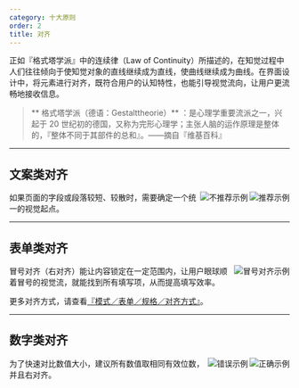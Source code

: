 ```yaml
---
category: 十大原则
order: 2
title: 对齐
---
```


正如『格式塔学派』中的连续律（Law of Continuity）所描述的，在知觉过程中人们往往倾向于使知觉对象的直线继续成为直线，使曲线继续成为曲线。在界面设计中，将元素进行对齐，既符合用户的认知特性，也能引导视觉流向，让用户更流畅地接收信息。

> ** 格式塔学派（德语：Gestalttheorie）** ：是心理学重要流派之一，兴起于 20 世纪初的德国，又称为完形心理学；主张人脑的运作原理是整体的，『整体不同于其部件的总和』。——摘自『维基百科』

---

## 文案类对齐

<img class="preview-img good" align="right" alt="推荐示例" description="标题和正文左对齐，使用了一个视觉起点。" src="https://os.alipayobjects.com/rmsportal/xvmiAZAIxrEcqdP.png">
<img class="preview-img bad" align="right" alt="不推荐示例" description="标题和正文使用了两个视觉起点，不推荐该种对齐方式，除非刻意强调两者区别。" src="https://os.alipayobjects.com/rmsportal/qvycImsTiDGVgLJ.png">

如果页面的字段或段落较短、较散时，需要确定一个统一的视觉起点。

---

## 表单类对齐

<img class="preview-img" align="right" alt="冒号对齐示例" src="https://os.alipayobjects.com/rmsportal/DmEbaUsrpJkRyUh.png">

冒号对齐（右对齐）能让内容锁定在一定范围内，让用户眼球顺着冒号的视觉流，就能找到所有填写项，从而提高填写效率。

更多对齐方式，请查看[『模式／表单／规格／对齐方式』](/docs/pattern/form#对齐方式)。

---

## 数字类对齐

<img class="preview-img good" align="right" alt="正确示例" src="https://os.alipayobjects.com/rmsportal/hCSQTEmahFyQcWk.png">
<img class="preview-img bad" align="right" alt="错误示例" src="https://os.alipayobjects.com/rmsportal/FDjScmPlWFPxkxL.png">

为了快速对比数值大小，建议所有数值取相同有效位数，并且右对齐。
